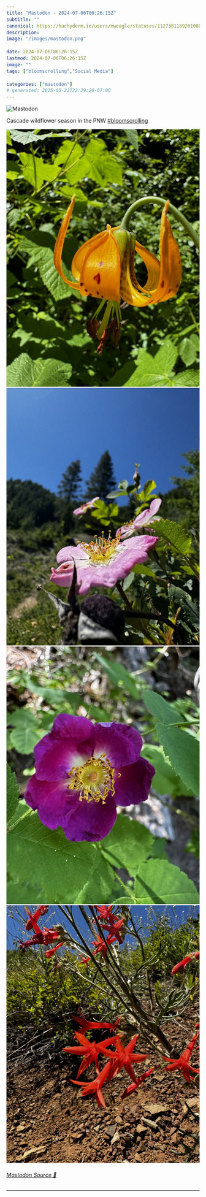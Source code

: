 ```yaml
---
title: "Mastodon - 2024-07-06T06:26:15Z"
subtitle: ""
canonical: https://hachyderm.io/users/mweagle/statuses/112738118920108810
description:
image: "/images/mastodon.png"

date: 2024-07-06T06:26:15Z
lastmod: 2024-07-06T06:26:15Z
image: ""
tags: ["bloomscrolling","Social Media"]

categories: ["mastodon"]
# generated: 2025-05-22T22:29:20-07:00
---
```

![Mastodon](/images/mastodon.png)

<p>Cascade wildflower season in the PNW <a href="https://hachyderm.io/tags/bloomscrolling" class="mention hashtag" rel="tag">#<span>bloomscrolling</span></a></p>

![](ca2ae468f41acefe.jpeg)
![](d1d113c7c4767afc.jpeg)
![](ebdb003e6c0eeaf2.jpeg)
![](bc30b4f844672507.jpeg)

###### [Mastodon Source 🐘](https://hachyderm.io/@mweagle/112738118920108810)

___

